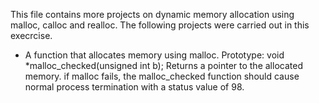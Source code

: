 This file contains more projects on dynamic memory allocation using malloc, calloc and realloc.
The following projects were carried out  in this execrcise.

- A function that allocates memory using malloc.
Prototype: void *malloc_checked(unsigned int b);
Returns a pointer to the allocated memory.
if malloc fails, the malloc_checked function should cause normal process termination with a status value of 98.
